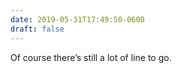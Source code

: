 ```yaml
---
date: 2019-05-31T17:49:50-0600
draft: false
---
```




Of course there’s still a lot of line to go.



